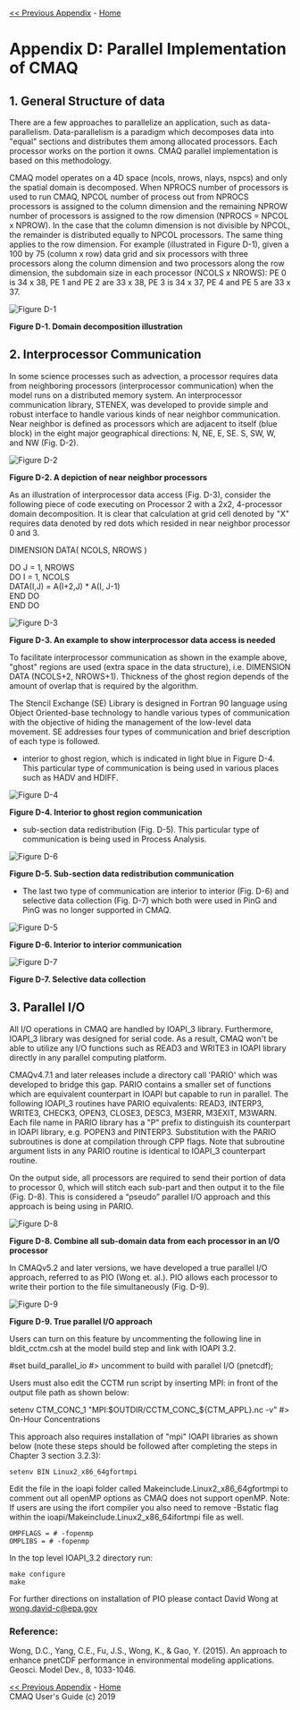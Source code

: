 <!-- BEGIN COMMENT -->

[<< Previous Appendix](CMAQ_UG_appendixC_spatial_data.md) - [Home](../README.md)

<!-- END COMMENT -->


# Appendix D: Parallel Implementation of CMAQ

## 1. General Structure of data

There are a few approaches to parallelize an application, such as data-parallelism. Data-parallelism is a paradigm which decomposes data into "equal" sections and distributes them among allocated processors. Each processor works on the portion it owns. CMAQ parallel implementation is based on this methodology.

CMAQ model operates on a 4D space (ncols, nrows, nlays, nspcs) and only the spatial domain is decomposed. When NPROCS number of processors is used to run CMAQ, NPCOL number of process out from NPROCS processors is assigned to the column dimension and the remaining NPROW number of processors is assigned to the row dimension (NPROCS = NPCOL x NPROW). In the case that the column dimension is not divisible by NPCOL, the remainder is distributed equally to NPCOL processors. The same thing applies to the row dimension. For example (illustrated in Figure D-1), given a 100 by 75 (column x row) data grid and six processors with three processors along the column dimension and two processors along the row dimension, the subdomain size in each processor (NCOLS x NROWS): PE 0 is 34 x 38, PE 1 and PE 2 are 33 x 38, PE 3 is 34 x 37, PE 4 and PE 5 are 33 x 37.

![Figure D-1](../images/FigureD-1.png)

**Figure D-1. Domain decomposition illustration**

## 2. Interprocessor Communication

In some science processes such as advection, a processor requires data from neighboring processors (interprocessor communication) when the model runs on a distributed memory system. An interprocessor communication library, STENEX, was developed to provide simple and robust interface to handle various kinds of near neighbor communication. Near neighbor is defined as processors which are adjacent to itself (blue block) in the eight major geographical directions: N, NE, E, SE. S, SW, W, and NW (Fig. D-2).

![Figure D-2](../images/FigureD-2.png)

**Figure D-2. A depiction of near neighbor processors**

As an illustration of interprocessor data access (Fig. D-3), consider the following piece of code executing on Processor 2 with a 2x2, 4-processor domain decomposition. It is clear that calculation at grid cell denoted by "X" requires data denoted by red dots which resided in near neighbor processor 0 and 3.

 DIMENSION DATA( NCOLS, NROWS )</br>

 DO J = 1, NROWS</br>
   DO I = 1, NCOLS</br>
       DATA(I,J) = A(I+2,J) * A(I, J-1)</br>
    END DO</br>
 END DO

 ![Figure D-3](../images/FigureD-3.png)

 **Figure D-3. An example to show interprocessor data access is needed**

 To facilitate interprocessor communication as shown in the example above, "ghost" regions are used (extra space in the data structure), i.e. DIMENSION DATA (NCOLS+2, NROWS+1). Thickness of the ghost region depends of the amount of overlap that is required by the algorithm.

 The Stencil Exchange (SE) Library is designed in Fortran 90 language using Object Oriented-base technology to handle various types of communication with the objective of hiding the management of the low-level data movement. SE addresses four types of communication and brief description of each type is followed.

 * interior to ghost region, which is indicated in light blue in Figure D-4. This particular type of communication is being used in various places such as HADV and HDIFF.

![Figure D-4](../images/FigureD-4.png)

**Figure D-4. Interior to ghost region communication**

* sub-section data redistribution (Fig. D-5). This particular type of communication is being used in Process Analysis.

![Figure D-6](../images/FigureD-6.png)

**Figure D-5. Sub-section data redistribution communication**

* The last two type of communication are interior to interior (Fig. D-6) and selective data collection (Fig. D-7) which both were used in PinG and PinG was no longer supported in CMAQ.

![Figure D-5](../images/FigureD-5.png)

**Figure D-6. Interior to interior communication**

![Figure D-7](../images/FigureD-7.png)

**Figure D-7. Selective data collection**

## 3. Parallel I/O

All I/O operations in CMAQ are handled by IOAPI_3 library. Furthermore, IOAPI_3 library was designed for serial code. As a result, CMAQ won't be able to utilize any I/O functions such as READ3 and WRITE3 in IOAPI library directly in any parallel computing platform. 

CMAQv4.7.1 and later releases include a directory call 'PARIO' which was developed to bridge this gap. PARIO contains a smaller set of functions which are equivalent counterpart in IOAPI but capable to run in parallel. The following IOAPI_3 routines have PARIO equivalents: READ3, INTERP3, WRITE3, CHECK3, OPEN3, CLOSE3, DESC3, M3ERR, M3EXIT, M3WARN. Each file name in PARIO library has a "P" prefix to distinguish its counterpart in IOAPI library, e.g. POPEN3 and PINTERP3. Substitution with the PARIO subroutines is done at compilation through CPP flags. Note that subroutine argument lists in any PARIO routine is identical to IOAPI_3 counterpart routine.

On the output side, all processors are required to send their portion of data to processor 0, which will stitch each sub-part and then output it to the file (Fig. D-8). This is considered a “pseudo” parallel I/O approach and this approach is being using in PARIO.

![Figure D-8](../images/FigureD-8.png)

**Figure D-8. Combine all sub-domain data from each processor in an I/O processor**

In CMAQv5.2 and later versions, we have developed a true parallel I/O approach, referred to as PIO (Wong et. al.). PIO allows each processor to write their portion to the file simultaneously (Fig. D-9).

![Figure D-9](../images/FigureD-9.png)

**Figure D-9. True parallel I/O approach**

Users can turn on this feature by uncommenting the following line in bldit_cctm.csh at the model build step and link with IOAPI 3.2.

#set build_parallel_io                 #> uncomment to build with parallel I/O (pnetcdf);
 
Users must also edit the CCTM run script by inserting MPI: in front of the output file path as shown below:

  setenv CTM_CONC_1      "MPI:$OUTDIR/CCTM_CONC_${CTM_APPL}.nc -v"       #> On-Hour Concentrations
  
This approach also requires installation of "mpi" IOAPI libraries as shown below (note these steps should be followed after completing the steps in Chapter 3 section 3.2.3): 

```
setenv BIN Linux2_x86_64gfortmpi
```

Edit the file in the ioapi folder called Makeinclude.Linux2_x86_64gfortmpi to comment out all openMP options as CMAQ does not support openMP. Note: If users are using the ifort compiler you also need to remove -Bstatic flag within the ioapi/Makeinclude.Linux2_x86_64ifortmpi file as well.

```
OMPFLAGS = # -fopenmp 
OMPLIBS = # -fopenmp
```

In the top level IOAPI_3.2 directory run: 
```
make configure
make
```

For further directions on installation of PIO please contact David Wong at wong.david-c@epa.gov

### Reference:

Wong, D.C., Yang, C.E., Fu, J.S., Wong, K., & Gao, Y. (2015). An approach to enhance pnetCDF performance in environmental modeling applications. Geosci. Model Dev., 8, 1033-1046.

[<< Previous Appendix](CMAQ_UG_appendixC_spatial_data.md) - [Home](../README.md)<br>
CMAQ User's Guide (c) 2019<br>
